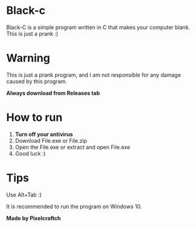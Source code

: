 # Black-c
Black-C is a simple program written in C that makes your computer blank. This is just a prank :)

# Warning
This is just a prank program, and I am not responsible for any damage caused by this program.

**Always download from Releases tab**

# How to run
1. **Turn off your antivirus**
2. Download File.exe or File.zip
3. Open the File.exe or extract and open File.exe
4. Good luck :)

# Tips
Use Alt+Tab :)

It is recommended to run the program on Windows 10.

**Made by Pixelcraftch**
